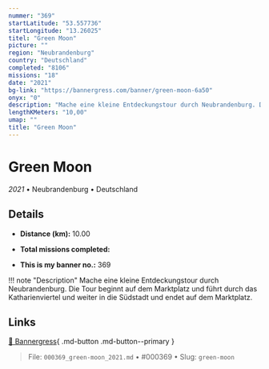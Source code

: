 ```yaml
---
nummer: "369"
startLatitude: "53.557736"
startLongitude: "13.26025"
titel: "Green Moon"
picture: ""
region: "Neubrandenburg"
country: "Deutschland"
completed: "8106"
missions: "18"
date: "2021"
bg-link: "https://bannergress.com/banner/green-moon-6a50"
onyx: "0"
description: "Mache eine kleine Entdeckungstour durch Neubrandenburg. Die Tour beginnt auf dem Marktplatz und führt durch das Katharienviertel und weiter in die Südstadt und endet auf dem Marktplatz."
lengthKMeters: "10,00"
umap: ""
title: "Green Moon"
---
```

# Green Moon

*2021* • Neubrandenburg • Deutschland



## Details
- **Distance (km):** 10.00

- **Total missions completed:** 
- **This is my banner no.:** 369


!!! note "Description"
    Mache eine kleine Entdeckungstour durch Neubrandenburg. Die Tour beginnt auf dem Marktplatz und führt durch das Katharienviertel und weiter in die Südstadt und endet auf dem Marktplatz.



## Links
[🔗 Bannergress](https://bannergress.com/banner/green-moon-6a50){ .md-button .md-button--primary }



> File: `000369_green-moon_2021.md` • #000369 • Slug: `green-moon`
